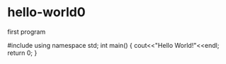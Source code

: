 # hello-world0
first program

#include<iostream>
using namespace std;
 int main()
  {
  cout<<"Hello World!"<<endl;
  return 0;
  }
